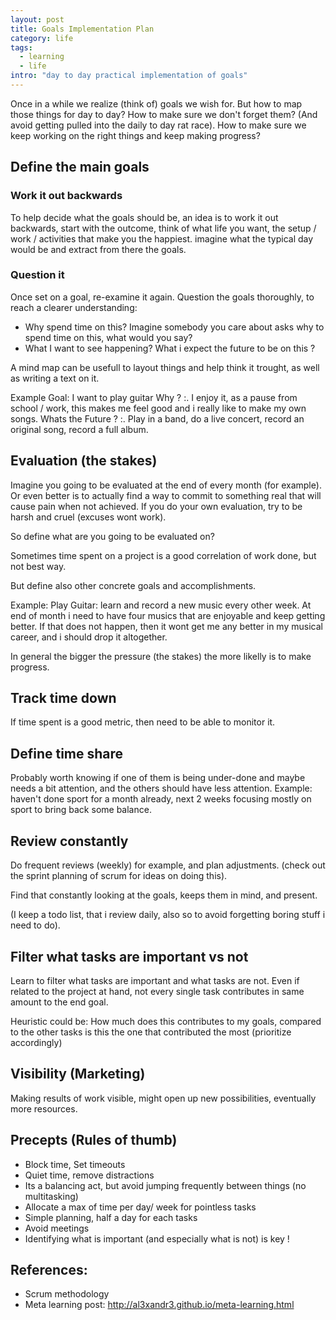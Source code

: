 ```yaml
---
layout: post
title: Goals Implementation Plan
category: life
tags:
  - learning
  - life
intro: "day to day practical implementation of goals"
---
```


Once in a while we realize (think of) goals we wish for.
But how to map those things for day to day? 
How to make sure we don't forget them? (And avoid getting pulled into the daily to day rat race).
How to make sure we keep working on the right things and keep making progress?

## Define the main goals

### Work it out backwards
To help decide what the goals should be, an idea is to work it out backwards, start with the outcome, think of what life you want, the setup / work / activities that make you the happiest. imagine what the typical day would be and extract from there the goals.

### Question it
Once set on a goal, re-examine it again. Question the goals thoroughly, to reach a clearer understanding:
- Why spend time on this? Imagine somebody you care about asks why to spend time on this, what would you say? 
- What I want to see happening? What i expect the future to be on this ?

A mind map can be usefull to layout things and help think it trought, as well as writing a text on it.

Example Goal: I want to play guitar
Why ? 
:. I enjoy it, as a pause from school / work, this makes me feel good and i really like to make my own songs.
Whats the Future ?
:. Play in a band, do a live concert, record an original song, record a full album.


## Evaluation (the stakes)

Imagine you going to be evaluated at the end of every month (for example).
Or even better is to actually find a way to commit to something real that will cause pain when not achieved.
If you do your own evaluation, try to be harsh and cruel (excuses wont work).

So define what are you going to be evaluated on?

Sometimes time spent on a project is a good correlation of work done, but not best way.

But define also other concrete goals and accomplishments.

Example:
Play Guitar: learn and record a new music every other week. At end of month i need to have four musics that are enjoyable and keep getting better. If that does not happen, then it wont get me any better in my musical career, and i should drop it altogether.

In general the bigger the pressure (the stakes) the more likelly is to make progress.

## Track time down
If time spent is a good metric, then need to be able to monitor it.

## Define time share
Probably worth knowing if one of them is being under-done and maybe needs a bit attention, and the others should have less attention.
Example: haven't done sport for a month already, next 2 weeks focusing mostly on sport to bring back some balance.

## Review constantly
Do frequent reviews (weekly) for example, and plan adjustments. (check out the sprint planning of scrum for ideas on doing this).

Find that constantly looking at the goals, keeps them in mind, and present.

(I keep a todo list, that i review daily, also so to avoid forgetting boring stuff i need to do).

## Filter what tasks are important vs not
Learn to filter what tasks are important and what tasks are not.
Even if related to the project at hand, not every single task contributes in same amount to the end goal.

Heuristic could be: How much does this contributes to my goals, compared to the other tasks is this the one that contributed the most (prioritize accordingly)

## Visibility (Marketing)
Making results of work visible, might open up new possibilities, eventually more resources.

## Precepts (Rules of thumb)

- Block time, Set timeouts
- Quiet time, remove distractions
- Its a balancing act, but avoid jumping frequently between things (no multitasking)
- Allocate a max of time per day/ week for pointless tasks
- Simple planning, half a day for each tasks
- Avoid meetings
- Identifying what is important (and especially what is not) is key !

## References:

- Scrum methodology
- Meta learning post: http://al3xandr3.github.io/meta-learning.html
